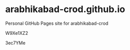 # arabhikabad-crod.github.io
Personal GitHub Pages site for arabhikabad-crod


























W9Xe1XZ2

3ec7YMe
